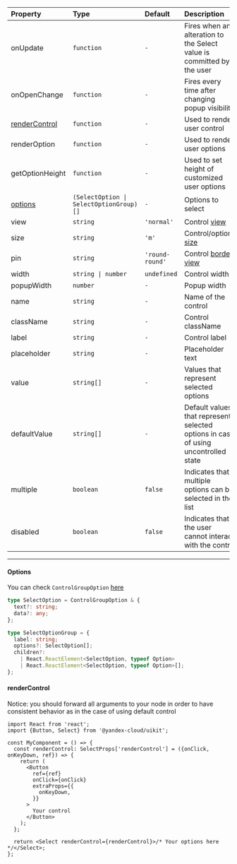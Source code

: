 | Property                        | Type                                    | Default         | Description                                                                                                  |
| :------------------------------ | :-------------------------------------- | :-------------- | :----------------------------------------------------------------------------------------------------------- |
| onUpdate                        | `function`                              | `-`             | Fires when an alteration to the Select value is committed by the user                                        |
| onOpenChange                    | `function`                              | `-`             | Fires every time after changing popup visibility                                                             |
| [renderControl](#rendercontrol) | `function`                              | `-`             | Used to render user control                                                                                  |
| renderOption                    | `function`                              | `-`             | Used to render user options                                                                                  |
| getOptionHeight                 | `function`                              | `-`             | Used to set height of customized user options                                                                |
| [options](#options)             | `(SelectOption \| SelectOptionGroup)[]` | `-`             | Options to select                                                                                            |
| view                            | `string`                                | `'normal'`      | Control [view](https://github.com/yandex-cloud/uikit/blob/main/src/components/TextInput/types.ts#L4)         |
| size                            | `string`                                | `'m'`           | Control/options [size](https://github.com/yandex-cloud/uikit/blob/main/src/components/TextInput/types.ts#L6) |
| pin                             | `string`                                | `'round-round'` | Control [border view](https://github.com/yandex-cloud/uikit/blob/main/src/components/TextInput/types.ts#L8)  |
| width                           | `string \| number`                      | `undefined`     | Control width                                                                                                |
| popupWidth                      | `number`                                | `-`             | Popup width                                                                                                  |
| name                            | `string`                                | `-`             | Name of the control                                                                                          |
| className                       | `string`                                | `-`             | Control className                                                                                            |
| label                           | `string`                                | `-`             | Control label                                                                                                |
| placeholder                     | `string`                                | `-`             | Placeholder text                                                                                             |
| value                           | `string[]`                              | `-`             | Values that represent selected options                                                                       |
| defaultValue                    | `string[]`                              | `-`             | Default values that represent selected options in case of using uncontrolled state                           |
| multiple                        | `boolean`                               | `false`         | Indicates that multiple options can be selected in the list                                                  |
| disabled                        | `boolean`                               | `false`         | Indicates that the user cannot interact with the control                                                     |

---

#### Options

You can check `ControlGroupOption` [here](https://github.com/yandex-cloud/uikit/blob/ba65eb4cac14d38f7babb5057bd3ab12c5bcbe33/src/components/types.ts#L45)

```typescript
type SelectOption = ControlGroupOption & {
  text?: string;
  data?: any;
};

type SelectOptionGroup = {
  label: string;
  options?: SelectOption[];
  children?:
    | React.ReactElement<SelectOption, typeof Option>
    | React.ReactElement<SelectOption, typeof Option>[];
};
```

#### renderControl

Notice: you should forward all arguments to your node in order to have consistent behavior as in the case of using default control

```tsx
import React from 'react';
import {Button, Select} from '@yandex-cloud/uikit';

const MyComponent = () => {
  const renderControl: SelectProps['renderControl'] = ({onClick, onKeyDown, ref}) => {
    return (
      <Button
        ref={ref}
        onClick={onClick}
        extraProps={{
          onKeyDown,
        }}
      >
        Your control
      </Button>
    );
  };

  return <Select renderControl={renderControl}>/* Your options here */</Select>;
};
```
